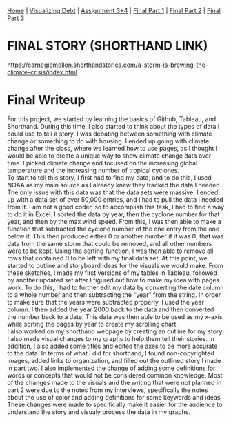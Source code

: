[Home]( https://pbm15.github.io/Mitchell-Portfolio/) | [Visualizing Debt](visualizing-government-debt) | [Assignment 3+4](Assignment-3-4) | [Final Part 1](Final-Part-1) | [Final Part 2](final-project-part-two) | [Final Part 3](final-project-part-3)

# FINAL STORY (SHORTHAND LINK)
https://carnegiemellon.shorthandstories.com/a-storm-is-brewing-the-climate-crisis/index.html

# Final Writeup
For this project, we started by learning the basics of Github, Tableau, and Shorthand. During this time, I also started to think about the types of data I could use to tell a story. I was debating between something with climate change or something to do with housing. I ended up going with climate change after the class, where we learned how to use pages, as I thought I would be able to create a unique way to show climate change data over time. I picked climate change and focused on the increasing global temperature and the increasing number of tropical cyclones.   
To start to tell this story, I first had to find my data, and to do this, I used NOAA as my main source as I already knew they tracked the data I needed. The only issue with this data was that the data sets were massive. I ended up with a data set of over 50,000 entries, and I had to pull the data I needed from it. I am not a good coder, so to accomplish this task, I had to find a way to do it in Excel. I sorted the data by year, then the cyclone number for that year, and then by the max wind speed. From this, I was then able to make a function that subtracted the cyclone number of the one entry from the one below it. This then produced either 0 or another number if it was 0; that was data from the same storm that could be removed, and all other numbers were to be kept. Using the sorting function, I was then able to remove all rows that contained 0 to be left with my final data set. At this point, we started to outline and storyboard ideas for the visuals we would make. From these sketches, I made my first versions of my tables in Tableau, followed by another updated set after I figured out how to make my idea with pages work. To do this, I had to further edit my data by converting the date column to a whole number and then subtracting the "year" from the string. In order to make sure that the years were subtracted properly, I used the year column. I then added the year 2000 back to the data and then converted the number back to a date. This data was then able to be used as my x-axis while sorting the pages by year to create my scrolling chart.  
I also worked on my shorthand webpage by creating an outline for my story. I also made visual changes to my graphs to help them tell their stories. In addition, I also added some titles and edited the axes to be more accurate to the data. In terms of what I did for shorthand, I found non-copyrighted images, added links to organization, and filled out the outlined story I made in part two. I also implemented the change of adding some definitions for words or concepts that would not be considered common knowledge. Most of the changes made to the visuals and the writing that were not planned in part 2 were due to the notes from my interviews, specifically the notes about the use of color and adding definitions for some keywords and ideas. These changes were made to specifically make it easier for the audience to understand the story and visualy process the data in my graphs.
